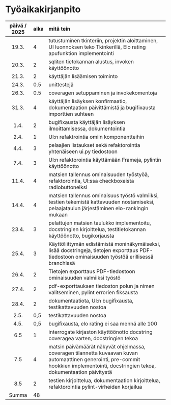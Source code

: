 # Työaikakirjanpito

| päivä / 2025 | aika | mitä tein  |
| :----:|:-----| :-----|
| 19.3. | 4| tutustuminen tkinteriin, projektin aloittaminen, UI luonnoksen teko Tkinkerillä, Elo rating apufunktion implementointi |
| 20.3. | 2| sqliten tietokannan alustus, invoken käyttöönotto |
| 21.3. | 2| käyttäjän lisäämisen toiminto |
| 24.3. | 0.5| unittestejä |
| 26.3. | 0.5| coveragen setuppaminen ja invokekomentoja |
| 31.3. | 4| käyttäjän lisäyksen konfirmaatio, dokumentaation päivittämistä ja bugifixausta importtien suhteen |
| 1.4. | 2| bugifixausta käyttäjän lisäyksen ilmoittamisessa, dokumentointia |
| 2.4. | 1| UI:n refaktrointia omiin komponentteihin |
| 4.4. | 3| pelaajien listaukset sekä refaktorointia yhtenäiseen ui.py tiedostoon |
| 7.4. | 3| UI:n refaktorointia käyttämään Frameja, pylintin käyttöönotto |
| 11.4. | 4| matsien tallennus ominaisuuden työstyöä, refaktorointia, UI:ssa checkboxeista radiobuttoneiksi |
| 14.4. | 4| matsien tallennus ominaisuus työstö valmiiksi, testien tekemistä kattavuuden nostamiseksi, pelaajataulun järjestäminen elo-rankingin mukaan |
| 23.4. | 3| pelattujen matsien taulukko implementoitu, docstringien kirjoittelua, testitietokannan käyttöönotto, bugikorjausta |
| 25.4. | 3| Käyttöliittymän edistämistä moninäkymäiseksi, lisää docstringeja, tietojen exporttaus PDF-tiedostoon ominaisuuden työstöä erillisessä branchissä |
| 26.4. | 2| Tietojen exporttaus PDF-tiedostoon ominaisuuden valmiiksi työstö |
| 27.4. | 2| pdf-exporttauksen tiedoston polun ja nimen valitseminen, pylint errorien fiksausta |
| 28.4. | 2| dokumentaatiota, UI:n bugifixausta, testikattavuuden nostoa |
| 2.5. | 0,5| testikattavuuden nostoa |
| 4.5. | 0,5| bugifixausta, elo rating ei saa mennä alle 100 |
| 6.5 | 1| interrogate kirjaston käyttöönotto docstring coveragea varten, docstringien tekoa |
| 7.5 | 4| matsin päivämäärät näkyvät ohjelmassa, coveragen tilannetta kuvaavan kuvan automaattinen generointi, pre-commit hookkien implementointi, docstringien tekoa, dokumentaation päivitystä |
| 8.5 | 2| testien kirjoittelua, dokumentaation kirjoittelua, refaktorointia pylint-virheiden korjailua|
|Summa | 48| |
